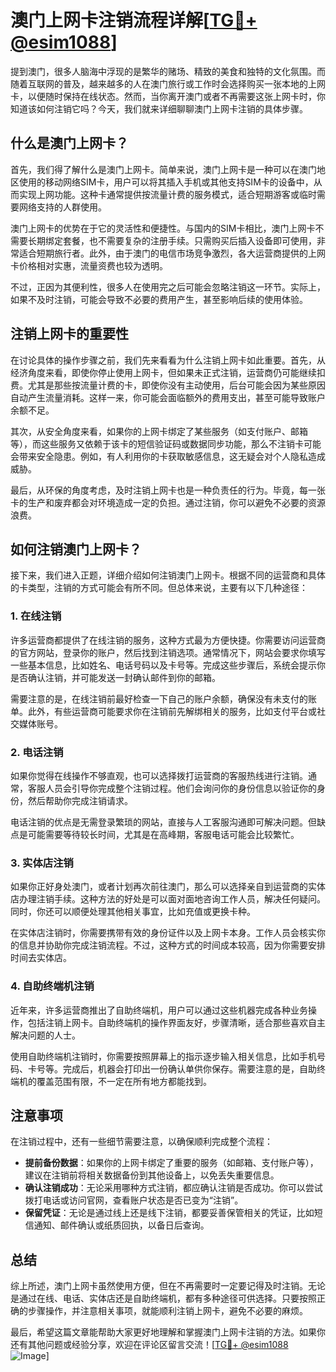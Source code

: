 # 澳门上网卡注销流程详解[[TG💪+ @esim1088](https://t.me/s/esim1088)]

提到澳门，很多人脑海中浮现的是繁华的赌场、精致的美食和独特的文化氛围。而随着互联网的普及，越来越多的人在澳门旅行或工作时会选择购买一张本地的上网卡，以便随时保持在线状态。然而，当你离开澳门或者不再需要这张上网卡时，你知道该如何注销它吗？今天，我们就来详细聊聊澳门上网卡注销的具体步骤。

## 什么是澳门上网卡？

首先，我们得了解什么是澳门上网卡。简单来说，澳门上网卡是一种可以在澳门地区使用的移动网络SIM卡，用户可以将其插入手机或其他支持SIM卡的设备中，从而实现上网功能。这种卡通常提供按流量计费的服务模式，适合短期游客或临时需要网络支持的人群使用。

澳门上网卡的优势在于它的灵活性和便捷性。与国内的SIM卡相比，澳门上网卡不需要长期绑定套餐，也不需要复杂的注册手续。只需购买后插入设备即可使用，非常适合短期旅行者。此外，由于澳门的电信市场竞争激烈，各大运营商提供的上网卡价格相对实惠，流量资费也较为透明。

不过，正因为其便利性，很多人在使用完之后可能会忽略注销这一环节。实际上，如果不及时注销，可能会导致不必要的费用产生，甚至影响后续的使用体验。

## 注销上网卡的重要性

在讨论具体的操作步骤之前，我们先来看看为什么注销上网卡如此重要。首先，从经济角度来看，即使你停止使用上网卡，但如果未正式注销，运营商仍可能继续扣费。尤其是那些按流量计费的卡，即使你没有主动使用，后台可能会因为某些原因自动产生流量消耗。这样一来，你可能会面临额外的费用支出，甚至可能导致账户余额不足。

其次，从安全角度来看，如果你的上网卡绑定了某些服务（如支付账户、邮箱等），而这些服务又依赖于该卡的短信验证码或数据同步功能，那么不注销卡可能会带来安全隐患。例如，有人利用你的卡获取敏感信息，这无疑会对个人隐私造成威胁。

最后，从环保的角度考虑，及时注销上网卡也是一种负责任的行为。毕竟，每一张卡的生产和废弃都会对环境造成一定的负担。通过注销，你可以避免不必要的资源浪费。

## 如何注销澳门上网卡？

接下来，我们进入正题，详细介绍如何注销澳门上网卡。根据不同的运营商和具体的卡类型，注销的方式可能会有所不同。但总体来说，主要有以下几种途径：

### 1. 在线注销

许多运营商都提供了在线注销的服务，这种方式最为方便快捷。你需要访问运营商的官方网站，登录你的账户，然后找到注销选项。通常情况下，网站会要求你填写一些基本信息，比如姓名、电话号码以及卡号等。完成这些步骤后，系统会提示你是否确认注销，并可能发送一封确认邮件到你的邮箱。

需要注意的是，在线注销前最好检查一下自己的账户余额，确保没有未支付的账单。此外，有些运营商可能要求你在注销前先解绑相关的服务，比如支付平台或社交媒体账号。

### 2. 电话注销

如果你觉得在线操作不够直观，也可以选择拨打运营商的客服热线进行注销。通常，客服人员会引导你完成整个注销过程。他们会询问你的身份信息以验证你的身份，然后帮助你完成注销请求。

电话注销的优点是无需登录繁琐的网站，直接与人工客服沟通即可解决问题。但缺点是可能需要等待较长时间，尤其是在高峰期，客服电话可能会比较繁忙。

### 3. 实体店注销

如果你正好身处澳门，或者计划再次前往澳门，那么可以选择亲自到运营商的实体店办理注销手续。这种方法的好处是可以面对面地咨询工作人员，解决任何疑问。同时，你还可以顺便处理其他相关事宜，比如充值或更换卡种。

在实体店注销时，你需要携带有效的身份证件以及上网卡本身。工作人员会核实你的信息并协助你完成注销流程。不过，这种方式的时间成本较高，因为你需要安排时间去实体店。

### 4. 自助终端机注销

近年来，许多运营商推出了自助终端机，用户可以通过这些机器完成各种业务操作，包括注销上网卡。自助终端机的操作界面友好，步骤清晰，适合那些喜欢自主解决问题的人士。

使用自助终端机注销时，你需要按照屏幕上的指示逐步输入相关信息，比如手机号码、卡号等。完成后，机器会打印出一份确认单供你保存。需要注意的是，自助终端机的覆盖范围有限，不一定在所有地方都能找到。

## 注意事项

在注销过程中，还有一些细节需要注意，以确保顺利完成整个流程：

- **提前备份数据**：如果你的上网卡绑定了重要的服务（如邮箱、支付账户等），建议在注销前将相关数据备份到其他设备上，以免丢失重要信息。
- **确认注销成功**：无论采用哪种方式注销，都应确认注销是否成功。你可以尝试拨打电话或访问官网，查看账户状态是否已变为“注销”。
- **保留凭证**：无论是通过线上还是线下注销，都要妥善保管相关的凭证，比如短信通知、邮件确认或纸质回执，以备日后查询。

## 总结

综上所述，澳门上网卡虽然使用方便，但在不再需要时一定要记得及时注销。无论是通过在线、电话、实体店还是自助终端机，都有多种途径可供选择。只要按照正确的步骤操作，并注意相关事项，就能顺利注销上网卡，避免不必要的麻烦。

最后，希望这篇文章能帮助大家更好地理解和掌握澳门上网卡注销的方法。如果你还有其他问题或经验分享，欢迎在评论区留言交流！[[TG💪+ @esim1088](https://t.me/s/esim1088) ![Image](https://i.postimg.cc/4NQfJmqS/Snipaste-2025-05-13-00-14-12.png)]